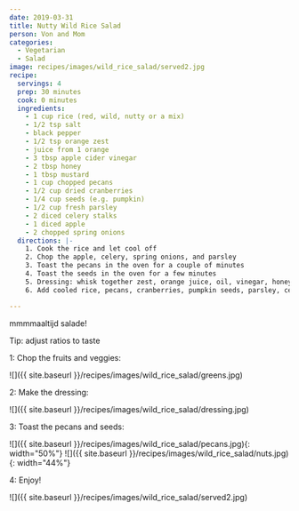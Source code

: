 ```yaml
---
date: 2019-03-31
title: Nutty Wild Rice Salad
person: Von and Mom
categories:
  - Vegetarian
  - Salad
image: recipes/images/wild_rice_salad/served2.jpg
recipe:
  servings: 4
  prep: 30 minutes
  cook: 0 minutes
  ingredients:
    - 1 cup rice (red, wild, nutty or a mix)
    - 1/2 tsp salt
    - black pepper
    - 1/2 tsp orange zest
    - juice from 1 orange
    - 3 tbsp apple cider vinegar
    - 2 tbsp honey
    - 1 tbsp mustard
    - 1 cup chopped pecans
    - 1/2 cup dried cranberries
    - 1/4 cup seeds (e.g. pumpkin)
    - 1/2 cup fresh parsley
    - 2 diced celery stalks
    - 1 diced apple
    - 2 chopped spring onions
  directions: |-
    1. Cook the rice and let cool off
    2. Chop the apple, celery, spring onions, and parsley
    3. Toast the pecans in the oven for a couple of minutes
    4. Toast the seeds in the oven for a few minutes
    5. Dressing: whisk together zest, orange juice, oil, vinegar, honey, mustard, pepper, and salt
    6. Add cooled rice, pecans, cranberries, pumpkin seeds, parsley, celery, apple, and spring onion

---
```


mmmmaaltijd salade!

Tip: adjust ratios to taste

1: Chop the fruits and veggies:

![]({{ site.baseurl }}/recipes/images/wild_rice_salad/greens.jpg)

2: Make the dressing:

![]({{ site.baseurl }}/recipes/images/wild_rice_salad/dressing.jpg)

3: Toast the pecans and seeds:

![]({{ site.baseurl }}/recipes/images/wild_rice_salad/pecans.jpg){: width="50%"}
![]({{ site.baseurl }}/recipes/images/wild_rice_salad/nuts.jpg){: width="44%"}

4: Enjoy!

![]({{ site.baseurl }}/recipes/images/wild_rice_salad/served2.jpg)

